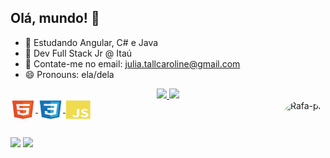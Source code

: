 ## Olá, mundo! 👋
- 🌱 Estudando Angular, C# e Java
- 💙 Dev Full Stack Jr @ Itaú
- 💬 Contate-me no email: julia.tallcaroline@gmail.com
- 😄 Pronouns: ela/dela

<div align="center">
  <a href="https://github.com/juliatlrc">
  <img height="180em" src="https://github-readme-stats.vercel.app/api?username=juliatlrc&show_icons=true&theme=kacho_ga&include_all_commits=true&count_private=true"/>
  <img height="180em" src="https://github-readme-stats.vercel.app/api/top-langs/?username=juliatlrc&layout=compact&langs_count=7&theme=kacho_ga"/>
</div>


 <img align="center" alt="Julia-HTML" height="30" width="40" src="https://raw.githubusercontent.com/devicons/devicon/master/icons/html5/html5-original.svg">
 <img align="center" alt="Julia-CSS" height="30" width="40" src="https://raw.githubusercontent.com/devicons/devicon/master/icons/css3/css3-original.svg">
 <img align="center" alt="Julia-Js" height="30" width="40" src="https://raw.githubusercontent.com/devicons/devicon/master/icons/javascript/javascript-plain.svg"> 
 <img align="right" alt="Rafa-pic" height="150" style="border-radius:50px;" src="https://i.ibb.co/qDgVPD1/download20220603161828-1.png">
 
 ##
 <div>
   <a href = "mailto:julia.tallcaroline@gmail.com"><img src="https://img.shields.io/badge/-Gmail-%23333?style=for-the-badge&logo=gmail&logoColor=white" target="_blank"></a>
  <a href="https://www.linkedin.com/in/j%C3%BAlia-tallarico-3266ab22a/" target="_blank"><img src="https://img.shields.io/badge/-LinkedIn-%230077B5?style=for-the-badge&logo=linkedin&logoColor=white" target="_blank"></a> 
  
  </div>
  

  
